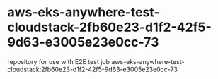 # aws-eks-anywhere-test-cloudstack-2fb60e23-d1f2-42f5-9d63-e3005e23e0cc-73
repository for use with E2E test job aws-eks-anywhere-test-cloudstack:2fb60e23-d1f2-42f5-9d63-e3005e23e0cc-73
